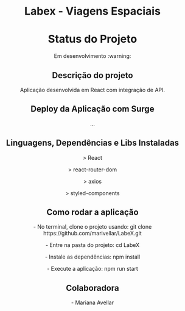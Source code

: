 <h1 align="center"> Labex - Viagens Espaciais </h1>

<h1 align="center"> Status do Projeto </h1>

<p align="center" > Em desenvolvimento :warning: </p>

<h2 align="center"> Descrição do projeto </h2>

<p align="center"> Aplicação desenvolvida em React com integração de API.</p>

<h2 align="center"> Deploy da Aplicação com Surge </h2>

<p align="center"> ... </p>

<h2 align="center"> Linguagens, Dependências e Libs Instaladas </h2>

<p align="center"> > React </p>
<p align="center"> > react-router-dom </p>
<p align="center"> > axios </p>
<p align="center"> > styled-components </p>

<h2 align="center"> Como rodar a aplicação </h2>

<p align="center"> - No terminal, clone o projeto usando: git clone https://github.com/marivellar/LabeX.git </p>
<p align="center"> - Entre na pasta do projeto: cd LabeX </p>
<p align="center"> - Instale as dependências: npm install </p>
<p align="center"> - Execute a aplicação: npm run start </p>

<h2 align="center"> Colaboradora </h2>

<p align="center"> - Mariana Avellar </p>
